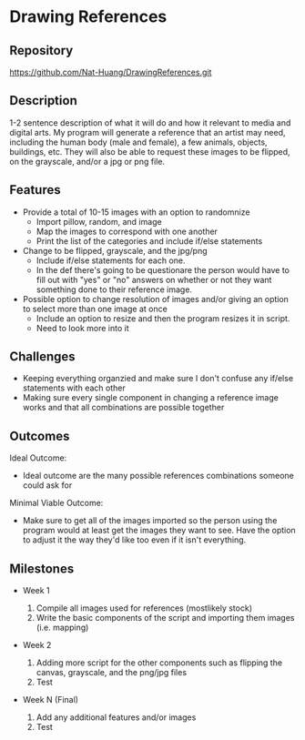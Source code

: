 # Drawing References

## Repository
https://github.com/Nat-Huang/DrawingReferences.git

## Description
1-2 sentence description of what it will do and how it relevant to media and digital arts.
My program will generate a reference that an artist may need, including the human body (male and female), a few animals, objects, buildings, etc. They will also be able to request these images to be flipped, on the grayscale, and/or a jpg or png file.

## Features
- Provide a total of 10-15 images with an option to randomnize
	- Import pillow, random, and image
    - Map the images to correspond with one another 
    - Print the list of the categories and include if/else statements
- Change to be flipped, grayscale, and the jpg/png
	- Include if/else statements for each one.
    - In the def there's going to be questionare the person would have to fill out with "yes" or "no" answers on whether or not they want something done to their reference image.
- Possible option to change resolution of images and/or giving an option to select more than one image at once
	- Include an option to resize and then the program resizes it in script.
    - Need to look more into it

## Challenges
- Keeping everything organzied and make sure I don't confuse any if/else statements with each other
- Making sure every single component in changing a reference image works and that all combinations are possible together

## Outcomes
Ideal Outcome:
- Ideal outcome are the many possible references combinations someone could ask for

Minimal Viable Outcome:
- Make sure to get all of the images imported so the person using the program would at least get the images they want to see. Have the option to adjust it the way they'd like too even if it isn't everything.

## Milestones

- Week 1
  1. Compile all images used for references (mostlikely stock)
  2. Write the basic components of the script and importing them images (i.e. mapping)

- Week 2
  1. Adding more script for the other components such as flipping the canvas, grayscale, and the png/jpg files
  2. Test

- Week N (Final)
  1. Add any additional features and/or images
  2. Test